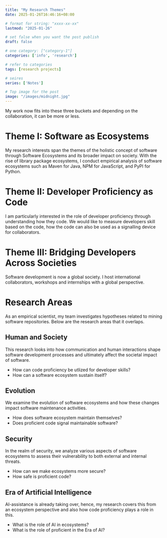 ```yaml
---
title: "My Research Themes"
date: 2025-01-26T16:46:16+08:00

# format for string: "xxxx-xx-xx"
lastmod: "2025-01-26"

# set false when you want the post publish
draft: false

# one category: ["category-1"] 
categories: ['info', 'research']

# refer to categories
tags: [research projects]

# seires
series: ['Notes']

# Top image for the post
image: "/images/midnight.jpg"
---
```


<!--more-->
My work now fits into these three buckets and depending on the collaboration, it can be more or less.

# Theme I: Software as Ecosystems 
My research interests span the themes of the holistic concept of software through Software Ecosystems and its broader impact on society.
With the rise of library package ecosystems, I conduct empirical analysis of software ecosystems such as Maven for Java, NPM for JavaScript, and PyPI for Python. 

# Theme II: Developer Proficiency as Code
I am particularly interested in the role of developer proficiency through understanding how they code. We would like to measure developers skill based on the code, how the code can also be used as a signalling device for collaborators.

# Theme III: Bridging Developers Across Societies
Software development is now a global society. I host international collaborators, workshops and internships with a global perspective.

# Research Areas
As an empirical scientist, my team investigates hypotheses related to mining software repositories. 
Below are the research areas that it overlaps. 

## Human and Society
This research looks into how communication and human interactions shape software development processes and ultimately affect the societal impact of software. 
- How can code proficiency be utlized for developer skills?
- How can a software ecosystem sustain itself?

## Evolution
We examine the evolution of software ecosystems and how these changes impact software maintenance activities. 
- How does software ecosystem maintain themselves?
- Does proficient code signal maintainable software?

## Security
In the realm of security, we analyze various aspects of software ecosystems to assess their vulnerability to both external and internal threats. 
- How can we make ecosystems more secure?
- How safe is proficient code?

## Era of Artificial Intelligence
AI-assistance is already taking over, hence, my research covers this from an ecosystem perspective and also how code proficiency plays a role in this. 
- What is the role of AI in ecosystems?
- What is the role of proficient in the Era of AI?